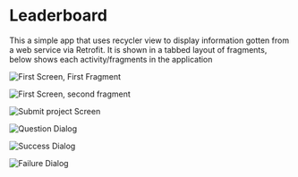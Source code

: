 # Leaderboard

This a simple app that uses recycler view to display information gotten
from a web service via Retrofit. It is shown in a tabbed layout of
fragments, below shows each activity/fragments in the application

![First Screen, First Fragment](1.png)

![First Screen, second fragment](2.png)

![Submit project Screen](3.png)

![Question Dialog](4.png)

![Success Dialog](5.png)

![Failure Dialog](6.png)
